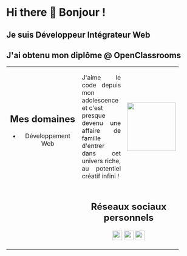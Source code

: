 # Hi there 👋 Bonjour !
## Je suis Développeur Intégrateur Web
## J'ai obtenu mon diplôme @ OpenClassrooms
<table style="text-align: center; width: 90%;">
  <tr><td style="width:60%">
    <h2>Mes domaines</h2>
    <ul>
 <li>Développement Web
    </ul>
    </td>
    <td style="width:30%">
      <p align="justify">
        J'aime le code depuis mon adolescence et c'est<br>
        presque devenu une affaire de famille d'entrer<br>
        dans cet univers riche, au potentiel créatif infini !
      </p>
    </td>
    <td style="width:10%; align-text: right;">
<img width="128px" src="https://cdn-icons-png.flaticon.com/512/2572/2572711.png">
    </td>
  </tr>
  <tr>
    <td>
      &nbsp;
    </td>
    <td colspan="2">
<h2>Réseaux sociaux personnels</h2>
<p>
  <a href="https://twitter.com/Skjarsk"><img src="https://img.shields.io/badge/twitter-%231DA1F2.svg?&style=for-the-badge&logo=twitter&logoColor=white" height=25></a>
  <a href="https://www.linkedin.com/in/damien-pernin-723274169/"><img src="https://img.shields.io/badge/linkedin-%230077B5.svg?&style=for-the-badge&logo=linkedin&logoColor=white" height=25></a>
    <a href="https://www.instagram.com/s0oap_/"><img src="https://img.shields.io/badge/instagram-%23E4405F.svg?&style=for-the-badge&logo=instagram&logoColor=white" height=25></a>
</p>
</td>
</tr>
</table>


<!-- ### Professionnel
  Mon site : 🌐 [xDM Consulting](https://www.xdm-consulting.fr)
  
  <a href="https://www.instagram.com/xdm_consulting/"><img src="https://img.shields.io/badge/instagram-%23E4405F.svg?&style=for-the-badge&logo=instagram&logoColor=white" height=25></a> -->
  
<!--
**Oufz0r/Oufz0r** is a ✨ _special_ ✨ repository because its `README.md` (this file) appears on your GitHub profile.
Here are some ideas to get you started:
- 🔭 I’m currently working on ...
- 🌱 I’m currently learning ...
- 👯 I’m looking to collaborate on ...
- 🤔 I’m looking for help with ...
- 💬 Ask me about ...
- 📫 How to reach me: ...
- 😄 Pronouns: ...
- ⚡ Fun fact: ...
-->
